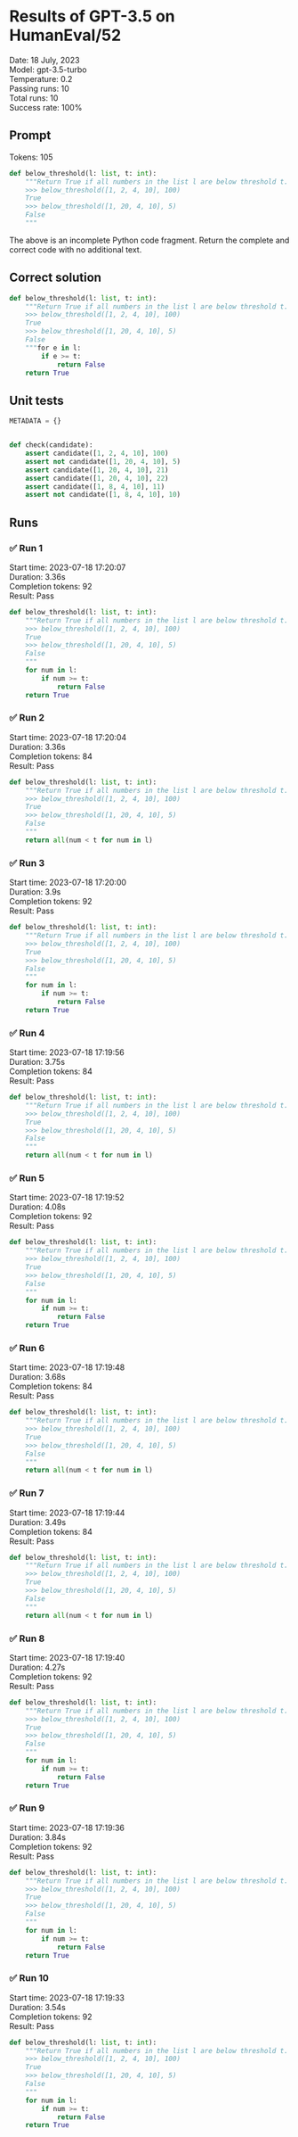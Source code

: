 # Results of GPT-3.5 on HumanEval/52
Date: 18 July, 2023<br />
Model: gpt-3.5-turbo<br />
Temperature: 0.2<br />
Passing runs: 10<br />
Total runs: 10<br />
Success rate: 100%
## Prompt
Tokens: 105
```python
def below_threshold(l: list, t: int):
    """Return True if all numbers in the list l are below threshold t.
    >>> below_threshold([1, 2, 4, 10], 100)
    True
    >>> below_threshold([1, 20, 4, 10], 5)
    False
    """
```
The above is an incomplete Python code fragment. Return the complete and correct code with no additional text.
## Correct solution
```python
def below_threshold(l: list, t: int):
    """Return True if all numbers in the list l are below threshold t.
    >>> below_threshold([1, 2, 4, 10], 100)
    True
    >>> below_threshold([1, 20, 4, 10], 5)
    False
    """for e in l:
        if e >= t:
            return False
    return True
```
## Unit tests
```python
METADATA = {}


def check(candidate):
    assert candidate([1, 2, 4, 10], 100)
    assert not candidate([1, 20, 4, 10], 5)
    assert candidate([1, 20, 4, 10], 21)
    assert candidate([1, 20, 4, 10], 22)
    assert candidate([1, 8, 4, 10], 11)
    assert not candidate([1, 8, 4, 10], 10)
```
## Runs
### ✅ Run 1
Start time: 2023-07-18 17:20:07<br />
Duration: 3.36s<br />
Completion tokens: 92<br />
Result: Pass
```python
def below_threshold(l: list, t: int):
    """Return True if all numbers in the list l are below threshold t.
    >>> below_threshold([1, 2, 4, 10], 100)
    True
    >>> below_threshold([1, 20, 4, 10], 5)
    False
    """
    for num in l:
        if num >= t:
            return False
    return True
```
### ✅ Run 2
Start time: 2023-07-18 17:20:04<br />
Duration: 3.36s<br />
Completion tokens: 84<br />
Result: Pass
```python
def below_threshold(l: list, t: int):
    """Return True if all numbers in the list l are below threshold t.
    >>> below_threshold([1, 2, 4, 10], 100)
    True
    >>> below_threshold([1, 20, 4, 10], 5)
    False
    """
    return all(num < t for num in l)
```
### ✅ Run 3
Start time: 2023-07-18 17:20:00<br />
Duration: 3.9s<br />
Completion tokens: 92<br />
Result: Pass
```python
def below_threshold(l: list, t: int):
    """Return True if all numbers in the list l are below threshold t.
    >>> below_threshold([1, 2, 4, 10], 100)
    True
    >>> below_threshold([1, 20, 4, 10], 5)
    False
    """
    for num in l:
        if num >= t:
            return False
    return True
```
### ✅ Run 4
Start time: 2023-07-18 17:19:56<br />
Duration: 3.75s<br />
Completion tokens: 84<br />
Result: Pass
```python
def below_threshold(l: list, t: int):
    """Return True if all numbers in the list l are below threshold t.
    >>> below_threshold([1, 2, 4, 10], 100)
    True
    >>> below_threshold([1, 20, 4, 10], 5)
    False
    """
    return all(num < t for num in l)
```
### ✅ Run 5
Start time: 2023-07-18 17:19:52<br />
Duration: 4.08s<br />
Completion tokens: 92<br />
Result: Pass
```python
def below_threshold(l: list, t: int):
    """Return True if all numbers in the list l are below threshold t.
    >>> below_threshold([1, 2, 4, 10], 100)
    True
    >>> below_threshold([1, 20, 4, 10], 5)
    False
    """
    for num in l:
        if num >= t:
            return False
    return True
```
### ✅ Run 6
Start time: 2023-07-18 17:19:48<br />
Duration: 3.68s<br />
Completion tokens: 84<br />
Result: Pass
```python
def below_threshold(l: list, t: int):
    """Return True if all numbers in the list l are below threshold t.
    >>> below_threshold([1, 2, 4, 10], 100)
    True
    >>> below_threshold([1, 20, 4, 10], 5)
    False
    """
    return all(num < t for num in l)
```
### ✅ Run 7
Start time: 2023-07-18 17:19:44<br />
Duration: 3.49s<br />
Completion tokens: 84<br />
Result: Pass
```python
def below_threshold(l: list, t: int):
    """Return True if all numbers in the list l are below threshold t.
    >>> below_threshold([1, 2, 4, 10], 100)
    True
    >>> below_threshold([1, 20, 4, 10], 5)
    False
    """
    return all(num < t for num in l)
```
### ✅ Run 8
Start time: 2023-07-18 17:19:40<br />
Duration: 4.27s<br />
Completion tokens: 92<br />
Result: Pass
```python
def below_threshold(l: list, t: int):
    """Return True if all numbers in the list l are below threshold t.
    >>> below_threshold([1, 2, 4, 10], 100)
    True
    >>> below_threshold([1, 20, 4, 10], 5)
    False
    """
    for num in l:
        if num >= t:
            return False
    return True
```
### ✅ Run 9
Start time: 2023-07-18 17:19:36<br />
Duration: 3.84s<br />
Completion tokens: 92<br />
Result: Pass
```python
def below_threshold(l: list, t: int):
    """Return True if all numbers in the list l are below threshold t.
    >>> below_threshold([1, 2, 4, 10], 100)
    True
    >>> below_threshold([1, 20, 4, 10], 5)
    False
    """
    for num in l:
        if num >= t:
            return False
    return True
```
### ✅ Run 10
Start time: 2023-07-18 17:19:33<br />
Duration: 3.54s<br />
Completion tokens: 92<br />
Result: Pass
```python
def below_threshold(l: list, t: int):
    """Return True if all numbers in the list l are below threshold t.
    >>> below_threshold([1, 2, 4, 10], 100)
    True
    >>> below_threshold([1, 20, 4, 10], 5)
    False
    """
    for num in l:
        if num >= t:
            return False
    return True
```
